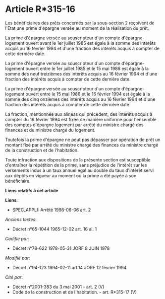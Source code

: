 # Article R*315-16

Les bénéficiaires des prêts concernés par la sous-section 2 reçoivent de l'Etat une prime d'épargne versée au moment de la
réalisation du prêt.

La prime d'épargne versée au souscripteur d'un compte d'épargne- logement ouvert avant le 1er juillet 1985 est égale à la
somme des intérêts acquis au 16 février 1994 et d'une fraction des intérêts acquis à compter de cette dernière date.

La prime d'épargne versée au souscripteur d'un compte d'épargne- logement ouvert entre le 1er juillet 1985 et le 15 mai 1986
est égale à la somme des neuf treizièmes des intérêts acquis au 16 février 1994 et d'une fraction des intérêts acquis à
compter de cette dernière date.

La prime d'épargne versée au souscripteur d'un compte d'épargne- logement ouvert entre le 15 mai 1986 et le 16 février 1994
est égale à la somme des cinq onzièmes des intérêts acquis au 16 février 1994 et d'une fraction des intérêts acquis à compter
de cette dernière date.

La fraction, mentionnée aux alinéas qui précèdent, des intérêts acquis à compter du 16 février 1994 est fixée de manière
uniforme pour l'ensemble des comptes d'épargne logement par arrêté du ministre chargé des finances et du ministre chargé du
logement.

Toutefois la prime d'épargne ne peut pas dépasser par opération de prêt un montant fixé par arrêté du ministre chargé des
finances du ministre chargé de la construction et de l'habitation.

Toute infraction aux dispositions de la présente section est susceptible d'entraîner la répétition de la prime, sans
préjudice de l'intérêt sur les versements indus à un taux annuel égal au double du taux d'intérêt servi aux dépôts en vigueur
au moment où la prime a été payée à son bénéficiaire.

**Liens relatifs à cet article**

**Liens**:

  - SPEC_APPLI: Arrêté 1998-06-06 art. 2

_Anciens textes_:

  - Décret n°65-1044 1965-12-02 art. 16 al. 1

_Codifié par_:

  - Décret n°78-622 1978-05-31 JORF 8 JUIN 1978

_Modifié par_:

  - Décret n°94-123 1994-02-11 art.14 JORF 12 février 1994

_Cité par_:

  - Décret n°2001-383 du 3 mai 2001 - art. 2 (V)
  - Code de la construction et de l'habitation. - art. R*315-17 (V)
